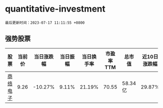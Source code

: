 # quantitative-investment

`最后更新时间：2023-07-17 11:11:55 +0800`

## 强势股票

|股票|当前价|当日涨跌幅|当日振幅|当日换手率|市盈率TTM|总市值|近10日涨跌幅|
|----|----|----|----|----|----|----|----|
|[商络电子](https://xueqiu.com/S/SZ300975)|9.26|-10.27%|9.11%|21.19%|70.55|58.34亿|29.87%|
